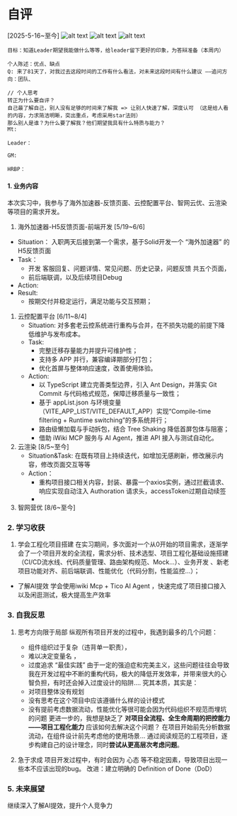 # 自评
[2025-5-16~至今]
![alt text](image-1.png)
![alt text](image-2.png)
![alt text](image-3.png)
```
目标：知道Leader期望我能做什么等等，给leader留下更好的印象，为答辩准备（本周内）

个人陈述：优点、缺点
Q: 来了81天了，对我过去这段时间的工作有什么看法，对未来这段时间有什么建议 ——追问方向：团队、

```
```
// 个人思考
转正为什么要自评？
自己最了解自己，别人没有足够的时间来了解我 => 让别人快速了解，深度认可 （这是给人看的内容，力求简洁明晰，突出重点，考虑采用star法则）
那么别人是谁？为什么要了解我？他们期望我具有什么特质与能力？
Mt:

Leader：

GM:

HRBP：
```
#### 1. 业务内容
本次实习中，我参与了海外加速器-反馈页面、云控配置平台、智网云优、云渲染等项目的需求开发。
 1. 海外加速器-H5反馈页面-前端开发 [5/19~6/6]
   -  Situation： 入职两天后接到第一个需求，基于Solid开发一个  “海外加速器”  的H5反馈页面
   -  Task：
      -  开发 客服回复、问题详情、常见问题、历史记录，问题反馈 共五个页面，
      -  前后端联调，以及后续项目Debug
   -  Action: 
   -  Result: 
      -  按期交付并稳定运行，满足功能与交互预期；

1) 云控配置平台 [6/11~8/4]
    -  Situation: 对多套老云控系统进行重构与合并，在不损失功能的前提下降低维护与发布成本。
    -  Task:
       -  完整迁移存量能力并提升可维护性；
       -  支持多 APP 并行，兼容编译期部分打包；
       -  优化首屏与整体响应速度，改善使用体验。
    - Action: 
       -  以 TypeScript 建立完善类型边界，引入 Ant Design，并落实 Git Commit 与代码格式规范，保障迁移质量与一致性；
       - 基于 appList.json 与环境变量（VITE_APP_LIST/VITE_DEFAULT_APP）实现“Compile-time filtering + Runtime switching”的多系统并行；
       - 路由级懒加载与手动拆包，结合 Tree Shaking 降低首屏包体与阻塞；
       - 借助 iWiki MCP 服务与 AI Agent，推进 API 接入与测试自动化。
1) 云渲染 [8/5~至今]
    - Situation&Task: 在既有项目上持续迭代，如增加无感刷新，修改展示内容，修改页面交互等等
    -  Action： 
       -  重构项目接口相关内容，封装、暴露一个axios实例，通过拦截请求、响应实现自动注入 Authoration 请求头，accessToken过期自动续签
       -  
2) 智网营优 [8/6~至今]

### 2. 学习收获
  1. 学会工程化项目搭建
    在实习期间，多次面对一个从0开始的项目需求，逐渐学会了一个项目开发的全流程，需求分析、技术选型、项目工程化基础设施搭建（CI/CD流水线、代码质量管理、路由架构规范、Mock...）、业务开发 、新老项目功能对齐、前后端联调、性能优化（代码分割，性能监控...）；
   - 了解AI提效
    学会使用iwiki Mcp + Tico AI Agent ，快速完成了项目接口接入以及闲逛测试，极大提高生产效率
### 3. 自我反思
1. 思考方向限于局部
    纵观所有项目开发的过程中，我遇到最多的几个问题： 
    - 组件组织过于复杂（违背单一职责），
    - 难以决定变量名 ，
    - 过度追求 “最佳实践”
    由于一定的强迫症和完美主义，这些问题往往会导致我在开发过程中不断的重构代码，极大的降低开发效率，并带来很大的心智负担，有时还会掉入过度设计的陷阱....
    究其本质，其实是：
    - 对项目整体没有规划 
    - 没有思考在这个项目中应该遵循什么样的设计模式
    - 没有提前考虑数据流动，性能优化等很可能会因为代码组织不规范而埋坑的问题
    更进一步的，我想是缺乏了 **对项目全流程、全生命周期的把控能力——项目工程化能力** 
    应该如何去解决这个问题？
    在项目开始前先分析数据流动，在组件设计前先考虑他的使用场景... 
    通过阅读规范的工程项目，逐步构建自己的设计理念，同时**尝试从更高层次考虑问题**。
  
2.  急于求成
    项目开发过程中，有时会因为 心态 等不稳定因素，导致项目出现一些本不应该出现的bug。
    改进：建立明确的  Definition of Done（DoD）


### 5. 未来展望
继续深入了解AI提效，提升个人竞争力


